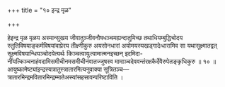 +++
title = "१० इन्द्र मृळ"

+++

हेइन्द्र मृळ मृळय अस्मान्सुखय जीवातुञ्जीवनौषधञ्चमह्यन्दातुमिच्छ तथाधियम्बुद्धिचोदय स्तुतिविषयाङ्कर्मविषयांवाप्रेरय तीक्ष्णीकुरु अयसोनधारां अयोमयस्यखड्गादेःधारामिव सा यथासूक्ष्मातद्वत् सूक्ष्मविषयान्धियञ्चोदयेत्यर्थः किञ्चत्वायुःत्वामात्मनइच्छन् इदमिदा- नींयत्किञ्चनाहंवदामिसमीचीनमसमीचीनंवातज्जुषस्व मामाञ्चदेववन्तंरक्षकैर्देवैरुपेतङ्कृधिकुरु ॥ १० ॥ आयुष्कामेष्ट्यांइन्द्रस्यत्रातुस्त्रातारमित्यनुवाक्या सूत्रितञ्च—त्रातारमिन्द्रमवितारमिन्द्रम्मातेअस्यांसहसावन्परिष्टाविति ।
